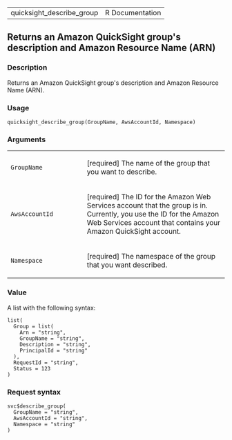 <table style="width: 100%;">
<tbody>
<tr class="odd">
<td>quicksight_describe_group</td>
<td style="text-align: right;">R Documentation</td>
</tr>
</tbody>
</table>

## Returns an Amazon QuickSight group's description and Amazon Resource Name (ARN)

### Description

Returns an Amazon QuickSight group's description and Amazon Resource
Name (ARN).

### Usage

    quicksight_describe_group(GroupName, AwsAccountId, Namespace)

### Arguments

<table>
<colgroup>
<col style="width: 35%" />
<col style="width: 65%" />
</colgroup>
<tbody>
<tr class="odd">
<td><code
id="quicksight_describe_group_:_GroupName">GroupName</code></td>
<td><p>[required] The name of the group that you want to
describe.</p></td>
</tr>
<tr class="even">
<td><code
id="quicksight_describe_group_:_AwsAccountId">AwsAccountId</code></td>
<td><p>[required] The ID for the Amazon Web Services account that the
group is in. Currently, you use the ID for the Amazon Web Services
account that contains your Amazon QuickSight account.</p></td>
</tr>
<tr class="odd">
<td><code
id="quicksight_describe_group_:_Namespace">Namespace</code></td>
<td><p>[required] The namespace of the group that you want
described.</p></td>
</tr>
</tbody>
</table>

### Value

A list with the following syntax:

    list(
      Group = list(
        Arn = "string",
        GroupName = "string",
        Description = "string",
        PrincipalId = "string"
      ),
      RequestId = "string",
      Status = 123
    )

### Request syntax

    svc$describe_group(
      GroupName = "string",
      AwsAccountId = "string",
      Namespace = "string"
    )
